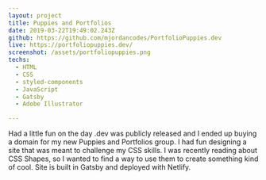 ```yaml
---
layout: project
title: Puppies and Portfolios
date: 2019-03-22T19:49:02.243Z
github: https://github.com/mjordancodes/PortfolioPuppies.dev
live: https://portfoliopuppies.dev/
screenshot: /assets/portfoliopuppies.png
techs:
  - HTML
  - CSS
  - styled-components
  - JavaScript
  - Gatsby
  - Adobe Illustrator

---
```


Had a little fun on the day .dev was publicly released and I ended up buying a domain for my new Puppies and Portfolios group. I had fun designing a site that was meant to challenge my CSS skills. I was recently reading about CSS Shapes, so I wanted to find a way to use them to create something kind of cool. Site is built in Gatsby and deployed with Netlify.

